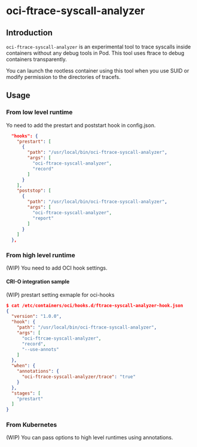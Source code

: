 # oci-ftrace-syscall-analyzer

## Introduction

`oci-ftrace-syscall-analyzer` is an experimental tool to trace syscalls inside containers without any debug tools in Pod. This tool uses ftrace to debug containers transparently.

You can launch the rootless container using this tool when you use SUID or modify permission to the directories of tracefs.

## Usage

### From low level runtime

Yo need to add the prestart and poststart hook in config.json.
```json
  "hooks": {
    "prestart": [
      {
        "path": "/usr/local/bin/oci-ftrace-syscall-analyzer",
        "args": [
          "oci-ftrace-syscall-analyzer",
          "record"
        ]
      }
    ],
    "poststop": [
      {
        "path": "/usr/local/bin/oci-ftrace-syscall-analyzer",
        "args": [
          "oci-ftrace-syscall-analyzer",
          "report"
        ]
      }
    ]
  },
```

### From high level runtime

(WIP) You need to add OCI hook settings.

#### CRI-O integration sample

(WIP) prestart setting exmaple for oci-hooks
```json
$ cat /etc/containers/oci/hooks.d/ftrace-syscall-analyzer-hook.json
{
  "version": "1.0.0",
  "hook": {
    "path": "/usr/local/bin/oci-ftrace-syscall-analyzer",
    "args": [
      "oci-ftrcae-syscall-analyzer",
      "record",
      "--use-annots"
    ]
  },
  "when": {
    "annotations": {
      "oci-ftrace-syscall-analyzer/trace": "true"
    }
  },
  "stages": [
    "prestart"
  ]
}
```

### From Kubernetes

(WIP) You can pass options to high level runtimes using annotations.
